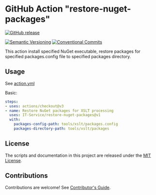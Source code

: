 # GitHub Action "restore-nuget-packages"

[![GitHub release](https://img.shields.io/github/v/release/IT-Service/restore-nuget-packages.svg?sort=semver&logo=github)](https://github.com/IT-Service/restore-nuget-packages/releases)

[![Semantic Versioning](https://img.shields.io/static/v1?label=Semantic%20Versioning&message=v2.0.0&color=green&logo=semver)](https://semver.org/lang/ru/spec/v2.0.0.html)
[![Conventional Commits](https://img.shields.io/badge/Conventional%20Commits-v1.0.0-yellow.svg?logo=git)](https://conventionalcommits.org)

This action install specified NuGet executable,
restore packages for specified packages.config file
to specified packages directory.

## Usage

See [action.yml](action.yml)

Basic:

```yaml
steps:
- uses: actions/checkout@v3
- name: Restore NuGet packages for XSLT processing
  uses: IT-Service/restore-nuget-packages@v1
  with:
    packages-config-path: tools/xslt/packages.config
    packages-directory-path: tools/xslt/packages
```

## License

The scripts and documentation in this project are released under the [MIT License](LICENSE).

## Contributions

Contributions are welcome! See [Contributor's Guide](.github/CONTRIBUTING.md).

